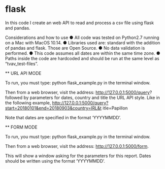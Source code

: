 # flask
In this code I create an web API to read and process a csv file using flask and pandas.

Considerations and how to use
● All code was tested on Python2.7 running on a Mac with MacOS 10.14.
● Libraries used are: standard with the addition of pandas and flask. Those are Open
Source.
● No data validation is performed.
● This code assumes all dates are within the same time zone.
● Paths inside the code are hardcoded and should be run at the same level as
“tvav_test-files”.

** URL API MODE

To run, you must type: 
python flask_example.py in the terminal window. 

Then from a web browser, visit the address: http://127.0.0.1:5000/query? followed by parameters for dates, country and title the URL API style. Like in the following example,
http://127.0.0.1:5000/query?start=20180101&end=20180903&country=IRL&t itle=Papillon

Note that dates are specified in the format ‘YYYYMMDD’.

** FORM MODE

To run, you must type:
python flask_example.py in the terminal window. 

Then from a web browser, visit the address: 
http://127.0.0.1:5000/form. 

This will show a window asking for the parameters for this report. Dates should be written using the format ‘YYYYMMDD’.

